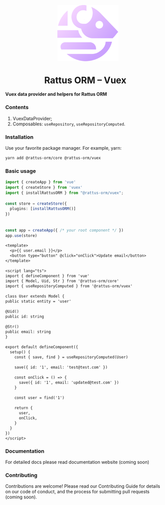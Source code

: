 <p align="center">
  <img style="margin-right: -15px" width="192px" src="https://raw.githubusercontent.com/lyohaplotinka/rattus-orm/main/assets/logo.svg" alt="Rattus ORM">
</p>

<h1 align="center">Rattus ORM – Vuex</h1>

**Vuex data provider and helpers for Rattus ORM**

### Contents
1. VuexDataProvider;
2. Composables: `useRepository`, `useRepositoryComputed`.

### Installation
Use your favorite package manager. For example, yarn:
```bash
yarn add @rattus-orm/core @rattus-orm/vuex
```
### Basic usage

```typescript title="main.ts"
import { createApp } from 'vue'
import { createStore } from 'vuex'
import { installRattusORM } from "@rattus-orm/vuex";

const store = createStore({
  plugins: [installRattusORM()]
})


const app = createApp({ /* your root component */ })
app.use(store)
```

```vue title="App.vue"
<template>
  <p>{{ user.email }}</p>
  <button type="button" @click="onClick">Update email</button>
</template>

<script lang="ts">
import { defineComponent } from 'vue'
import { Model, Uid, Str } from '@rattus-orm/core'
import { useRepositoryComputed } from '@rattus-orm/vuex'

class User extends Model {
public static entity = 'user'

@Uid()
public id: string

@Str()
public email: string
}

export default defineComponent({
  setup() {
    const { save, find } = useRepositoryComputed(User)
    
    save({ id: '1', email: 'test@test.com' })
    
    const onClick = () => {
      save({ id: '1', email: 'updated@test.com' })
    }
    
    const user = find('1')
    
    return {
      user,
      onClick,
    }
  }
})
</script>
```

### Documentation
For detailed docs please read documentation website (coming soon)

### Contributing
Contributions are welcome! Please read our Contributing Guide for details on our code of conduct, and the process for submitting pull requests (coming soon).
